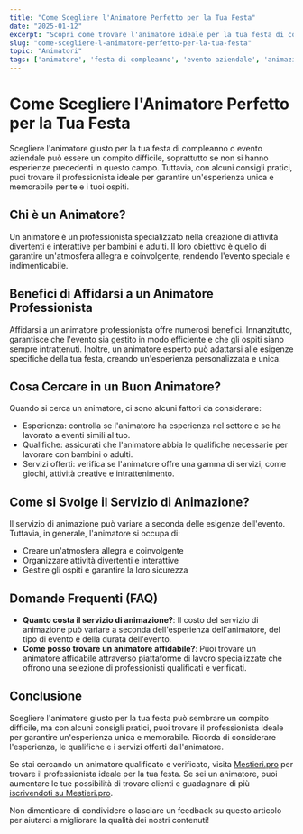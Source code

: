 ```yaml
---
title: "Come Scegliere l'Animatore Perfetto per la Tua Festa"
date: "2025-01-12"
excerpt: "Scopri come trovare l'animatore ideale per la tua festa di compleanno o evento aziendale. Consigli pratici per scegliere il professionista giusto e garantire un'esperienza unica."
slug: "come-scegliere-l-animatore-perfetto-per-la-tua-festa"
topic: "Animatori"
tags: ['animatore', 'festa di compleanno', 'evento aziendale', 'animazione per bambini']
---
```

# Come Scegliere l'Animatore Perfetto per la Tua Festa

Scegliere l'animatore giusto per la tua festa di compleanno o evento aziendale può essere un compito difficile, soprattutto se non si hanno esperienze precedenti in questo campo. Tuttavia, con alcuni consigli pratici, puoi trovare il professionista ideale per garantire un'esperienza unica e memorabile per te e i tuoi ospiti.

## Chi è un Animatore?

Un animatore è un professionista specializzato nella creazione di attività divertenti e interattive per bambini e adulti. Il loro obiettivo è quello di garantire un'atmosfera allegra e coinvolgente, rendendo l'evento speciale e indimenticabile.

## Benefici di Affidarsi a un Animatore Professionista

Affidarsi a un animatore professionista offre numerosi benefici. Innanzitutto, garantisce che l'evento sia gestito in modo efficiente e che gli ospiti siano sempre intrattenuti. Inoltre, un animatore esperto può adattarsi alle esigenze specifiche della tua festa, creando un'esperienza personalizzata e unica.

## Cosa Cercare in un Buon Animatore?

Quando si cerca un animatore, ci sono alcuni fattori da considerare:

* Esperienza: controlla se l'animatore ha esperienza nel settore e se ha lavorato a eventi simili al tuo.
* Qualifiche: assicurati che l'animatore abbia le qualifiche necessarie per lavorare con bambini o adulti.
* Servizi offerti: verifica se l'animatore offre una gamma di servizi, come giochi, attività creative e intrattenimento.

## Come si Svolge il Servizio di Animazione?

Il servizio di animazione può variare a seconda delle esigenze dell'evento. Tuttavia, in generale, l'animatore si occupa di:

* Creare un'atmosfera allegra e coinvolgente
* Organizzare attività divertenti e interattive
* Gestire gli ospiti e garantire la loro sicurezza

## Domande Frequenti (FAQ)

* **Quanto costa il servizio di animazione?**: Il costo del servizio di animazione può variare a seconda dell'esperienza dell'animatore, del tipo di evento e della durata dell'evento.
* **Come posso trovare un animatore affidabile?**: Puoi trovare un animatore affidabile attraverso piattaforme di lavoro specializzate che offrono una selezione di professionisti qualificati e verificati.

## Conclusione

Scegliere l'animatore giusto per la tua festa può sembrare un compito difficile, ma con alcuni consigli pratici, puoi trovare il professionista ideale per garantire un'esperienza unica e memorabile. Ricorda di considerare l'esperienza, le qualifiche e i servizi offerti dall'animatore. 

Se stai cercando un animatore qualificato e verificato, visita [Mestieri.pro](https://mestieri.pro) per trovare il professionista ideale per la tua festa. Se sei un animatore, puoi aumentare le tue possibilità di trovare clienti e guadagnare di più [iscrivendoti su Mestieri.pro](https://mestieri.pro/info).

Non dimenticare di condividere o lasciare un feedback su questo articolo per aiutarci a migliorare la qualità dei nostri contenuti!